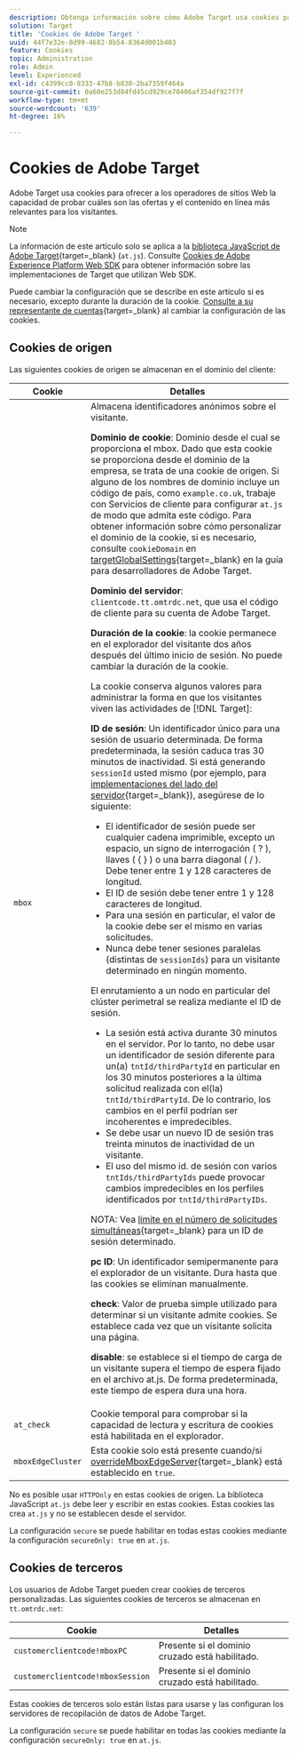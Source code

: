 ```yaml
---
description: Obtenga información sobre cómo Adobe Target usa cookies para ofrecer a los operadores del sitio web la capacidad de probar cuáles son las ofertas y el contenido en línea más relevantes para los visitantes.
solution: Target
title: 'Cookies de Adobe Target '
uuid: 44f7e32e-8d99-4682-8b54-8364d001b403
feature: Cookies
topic: Administration
role: Admin
level: Experienced
exl-id: c4399cc0-8333-47b8-b830-2ba7359f464a
source-git-commit: 0a60e253d84fd45cd929ce70406af354df927f7f
workflow-type: tm+mt
source-wordcount: '639'
ht-degree: 16%

---
```


# Cookies de Adobe Target

Adobe Target usa cookies para ofrecer a los operadores de sitios Web la capacidad de probar cuáles son las ofertas y el contenido en línea más relevantes para los visitantes.

>[!NOTE]
>
>La información de este artículo solo se aplica a la [biblioteca JavaScript de Adobe Target](https://experienceleague.adobe.com/docs/target-dev/developer/client-side/at-js-implementation/functions-overview/targetglobalsettings.html){target=_blank} (`at.js`). Consulte [Cookies de Adobe Experience Platform Web SDK](web-sdk.md) para obtener información sobre las implementaciones de Target que utilizan Web SDK.
>
>Puede cambiar la configuración que se describe en este artículo si es necesario, excepto durante la duración de la cookie. [Consulte a su representante de cuentas](https://experienceleague.adobe.com/docs/target/using/cmp-resources-and-contact-information.html){target=_blank} al cambiar la configuración de las cookies.

## Cookies de origen

Las siguientes cookies de origen se almacenan en el dominio del cliente:

| Cookie | Detalles |
| --- | --- |
| `mbox` | Almacena identificadores anónimos sobre el visitante.<P>**Dominio de cookie**: Dominio desde el cual se proporciona el mbox. Dado que esta cookie se proporciona desde el dominio de la empresa, se trata de una cookie de origen. Si alguno de los nombres de dominio incluye un código de país, como `example.co.uk`, trabaje con Servicios de cliente para configurar `at.js` de modo que admita este código. Para obtener información sobre cómo personalizar el dominio de la cookie, si es necesario, consulte `cookieDomain` en [targetGlobalSettings](https://experienceleague.adobe.com/docs/target-dev/developer/client-side/at-js-implementation/functions-overview/targetglobalsettings.html){target=_blank} en la guía para desarrolladores de Adobe Target.<P>**Dominio del servidor**: `clientcode.tt.omtrdc.net`, que usa el código de cliente para su cuenta de Adobe Target.<P>**Duración de la cookie**: la cookie permanece en el explorador del visitante dos años después del último inicio de sesión. No puede cambiar la duración de la cookie.<P>La cookie conserva algunos valores para administrar la forma en que los visitantes viven las actividades de [!DNL Target]:<P>**ID de sesión**: Un identificador único para una sesión de usuario determinada. De forma predeterminada, la sesión caduca tras 30 minutos de inactividad. Si está generando `sessionId` usted mismo (por ejemplo, para [implementaciones del lado del servidor](https://experienceleague.adobe.com/docs/target-dev/developer/server-side/server-side-overview.html){target=_blank}), asegúrese de lo siguiente:<ul><li>El identificador de sesión puede ser cualquier cadena imprimible, excepto un espacio, un signo de interrogación ( ? ), llaves ( { } ) o una barra diagonal ( / ). Debe tener entre 1 y 128 caracteres de longitud.</li><li>El ID de sesión debe tener entre 1 y 128 caracteres de longitud.</li><li>Para una sesión en particular, el valor de la cookie debe ser el mismo en varias solicitudes.</li><li>Nunca debe tener sesiones paralelas (distintas de `sessionIds`) para un visitante determinado en ningún momento.</li></ul>El enrutamiento a un nodo en particular del clúster perimetral se realiza mediante el ID de sesión.<ul><li>La sesión está activa durante 30 minutos en el servidor. Por lo tanto, no debe usar un identificador de sesión diferente para un(a) `tntId/thirdPartyId` en particular en los 30 minutos posteriores a la última solicitud realizada con el(la) `tntId/thirdPartyId`. De lo contrario, los cambios en el perfil podrían ser incoherentes e impredecibles.</li><li>Se debe usar un nuevo ID de sesión tras treinta minutos de inactividad de un visitante.</li><li>El uso del mismo id. de sesión con varios `tntIds/thirdPartyIds` puede provocar cambios impredecibles en los perfiles identificados por `tntId/thirdPartyIDs`.</li></ul>NOTA: Vea [límite en el número de solicitudes simultáneas](https://experienceleague.adobe.com/docs/target/using/troubleshoot/target-limits.html#content-delivery){target=_blank} para un ID de sesión determinado.<P>**pc ID**: Un identificador semipermanente para el explorador de un visitante. Dura hasta que las cookies se eliminan manualmente.<P>**check**: Valor de prueba simple utilizado para determinar si un visitante admite cookies. Se establece cada vez que un visitante solicita una página.<P>**disable**: se establece si el tiempo de carga de un visitante supera el tiempo de espera fijado en el archivo at.js. De forma predeterminada, este tiempo de espera dura una hora. |
| `at_check` | Cookie temporal para comprobar si la capacidad de lectura y escritura de cookies está habilitada en el explorador. |
| `mboxEdgeCluster` | Esta cookie solo está presente cuando/si [overrideMboxEdgeServer](https://experienceleague.adobe.com/docs/target-dev/developer/client-side/at-js-implementation/functions-overview/targetglobalsettings.html){target=_blank} está establecido en `true`. |

No es posible usar `HTTPOnly` en estas cookies de origen. La biblioteca JavaScript `at.js` debe leer y escribir en estas cookies. Estas cookies las crea `at.js` y no se establecen desde el servidor.

La configuración `secure` se puede habilitar en todas estas cookies mediante la configuración `secureOnly: true` en `at.js`.

## Cookies de terceros

Los usuarios de Adobe Target pueden crear cookies de terceros personalizadas. Las siguientes cookies de terceros se almacenan en `tt.omtrdc.net`:

| Cookie | Detalles |
| --- | --- |
| `customerclientcode!mboxPC` | Presente si el dominio cruzado está habilitado. |
| `customerclientcode!mboxSession` | Presente si el dominio cruzado está habilitado. |

Estas cookies de terceros solo están listas para usarse y las configuran los servidores de recopilación de datos de Adobe Target.

La configuración `secure` se puede habilitar en todas las cookies mediante la configuración `secureOnly: true` en `at.js`.
